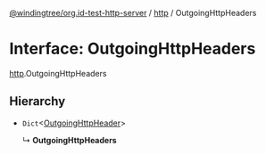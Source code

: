 [@windingtree/org.id-test-http-server](../README.md) / [http](../modules/http.md) / OutgoingHttpHeaders

# Interface: OutgoingHttpHeaders

[http](../modules/http.md).OutgoingHttpHeaders

## Hierarchy

- `Dict`<[OutgoingHttpHeader](../modules/http.md#outgoinghttpheader)\>

  ↳ **OutgoingHttpHeaders**
